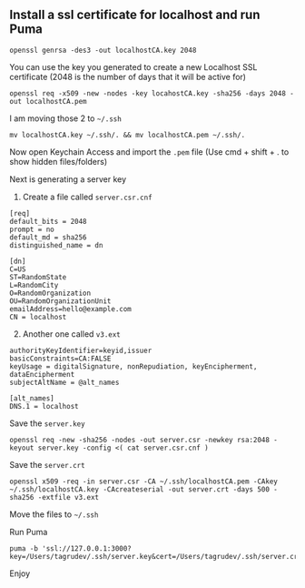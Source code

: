 ## Install a ssl certificate for localhost and run Puma

``` shell
openssl genrsa -des3 -out localhostCA.key 2048
```

You can use the key you generated to create a new Localhost SSL certificate (2048 is the number of days that it will be active for)

```shell
openssl req -x509 -new -nodes -key locahostCA.key -sha256 -days 2048 -out localhostCA.pem
```

I am moving those 2 to `~/.ssh`

```shell
mv localhostCA.key ~/.ssh/. && mv localhostCA.pem ~/.ssh/.
```

Now open Keychain Access and import the `.pem` file (Use cmd + shift + . to show hidden files/folders)

Next is generating a server key

1. Create a file called `server.csr.cnf`

```
[req]
default_bits = 2048
prompt = no
default_md = sha256
distinguished_name = dn

[dn]
C=US
ST=RandomState
L=RandomCity
O=RandomOrganization
OU=RandomOrganizationUnit
emailAddress=hello@example.com
CN = localhost
```

2. Another one called `v3.ext`

```
authorityKeyIdentifier=keyid,issuer
basicConstraints=CA:FALSE
keyUsage = digitalSignature, nonRepudiation, keyEncipherment, dataEncipherment
subjectAltName = @alt_names

[alt_names]
DNS.1 = localhost
```


Save the `server.key`

```shell
openssl req -new -sha256 -nodes -out server.csr -newkey rsa:2048 -keyout server.key -config <( cat server.csr.cnf )
```

Save the `server.crt`

```shell
openssl x509 -req -in server.csr -CA ~/.ssh/localhostCA.pem -CAkey ~/.ssh/localhostCA.key -CAcreateserial -out server.crt -days 500 -sha256 -extfile v3.ext
```

Move the files to `~/.ssh`

Run Puma

```
puma -b 'ssl://127.0.0.1:3000?key=/Users/tagrudev/.ssh/server.key&cert=/Users/tagrudev/.ssh/server.crt'
```

Enjoy

